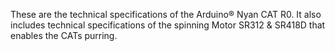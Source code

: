 These are the technical specifications of the Arduino® Nyan CAT R0. It also includes technical specifications of the spinning Motor SR312 & SR418D that enables the CATs purring.